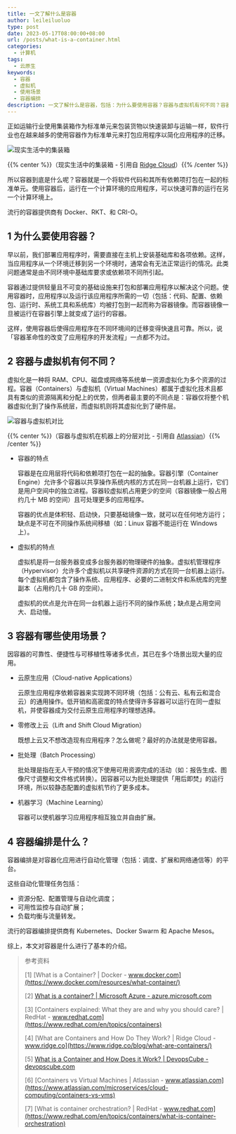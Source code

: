 ```yaml
---
title: 一文了解什么是容器
author: leileiluoluo
type: post
date: 2023-05-17T08:00:00+08:00
url: /posts/what-is-a-container.html
categories:
  - 计算机
tags:
  - 云原生
keywords:
  - 容器
  - 虚拟机
  - 使用场景
  - 容器编排
description: 一文了解什么是容器，包括：为什么要使用容器？容器与虚拟机有何不同？容器有哪些使用场景？容器编排是什么？
---
```


正如运输行业使用集装箱作为标准单元来包装货物以快速装卸与运输一样，软件行业也在越来越多的使用容器作为标准单元来打包应用程序以简化应用程序的迁移。

![现实生活中的集装箱](https://leileiluoluo.github.io/static/images/uploads/2023/05/physical-containers.jpg#center)

{{% center %}}（现实生活中的集装箱 - 引用自 [Ridge Cloud](https://www.ridge.co/blog/what-are-containers/)）{{% /center %}}

所以容器到底是什么呢？容器就是一个将软件代码和其所有依赖项打包在一起的标准单元。使用容器后，运行在一个计算环境的应用程序，可以快速可靠的运行在另一个计算环境上。

流行的容器提供商有 Docker、RKT、和 CRI-O。

## 1 为什么要使用容器？

早以前，我们部署应用程序时，需要直接在主机上安装基础库和各项依赖。这样，当应用程序从一个环境迁移到另一个环境时，通常会有无法正常运行的情况。此类问题通常是由不同环境中基础库要求或依赖项不同所引起。

容器通过提供轻量且不可变的基础设施来打包和部署应用程序以解决这个问题。使用容器时，应用程序以及运行该应用程序所需的一切（包括：代码、配置、依赖包、运行时、系统工具和系统库）均被打包到一起而称为容器镜像。而容器镜像一旦被运行在容器引擎上就变成了运行的容器。

这样，使用容器后使得应用程序在不同环境间的迁移变得快速且可靠。所以，说「容器革命性的改变了应用程序的开发流程」一点都不为过。

## 2 容器与虚拟机有何不同？

虚拟化是一种将 RAM、CPU、磁盘或网络等系统单一资源虚拟化为多个资源的过程。容器（Containers）与虚拟机（Virtual Machines）都属于虚拟化技术且都具有类似的资源隔离和分配上的优势，但两者最主要的不同点是：容器仅将整个机器虚拟化到了操作系统层，而虚拟机则将其虚拟化到了硬件层。

![容器与虚拟机对比](https://leileiluoluo.github.io/static/images/uploads/2023/05/containers-vs-virtual-machines.png#center)

{{% center %}}（容器与虚拟机在机器上的分层对比 - 引用自 [Atlassian](https://www.atlassian.com/microservices/cloud-computing/containers-vs-vms)）{{% /center %}}

- 容器的特点

  容器是在应用层将代码和依赖项打包在一起的抽象。容器引擎（Container Engine）允许多个容器以共享操作系统内核的方式在同一台机器上运行，它们是用户空间中的独立进程。容器较虚拟机占用更少的空间（容器镜像一般占用约几十 MB 的空间）且可处理更多的应用程序。

  容器的优点是体积轻、启动快，只要基础镜像一致，就可以在任何地方运行；缺点是不可在不同操作系统间移植（如：Linux 容器不能运行在 Windows 上）。

- 虚拟机的特点

  虚拟机是将一台服务器变成多台服务器的物理硬件的抽象。虚拟机管理程序（Hypervisor）允许多个虚拟机以共享硬件资源的方式在同一台机器上运行。每个虚拟机都包含了操作系统、应用程序、必要的二进制文件和系统库的完整副本（占用约几十 GB 的空间）。

  虚拟机的优点是允许在同一台机器上运行不同的操作系统；缺点是占用空间大、启动慢。

## 3 容器有哪些使用场景？

因容器的可靠性、便捷性与可移植性等诸多优点，其已在多个场景出现大量的应用。

- 云原生应用（Cloud-native Applications）

  云原生应用程序依赖容器来实现跨不同环境（包括：公有云、私有云和混合云）的通用操作。低开销和高密度的特点使得许多容器可以运行在同一虚拟机，并使容器成为交付云原生应用程序的理想选择。

- 零修改上云（Lift and Shift Cloud Migration）

  既想上云又不想改造现有应用程序？怎么做呢？最好的办法就是使用容器。

- 批处理（Batch Processing）

  批处理是指在无人干预的情况下使用可用资源完成的活动（如：报告生成、图像尺寸调整和文件格式转换）。因容器可以为批处理提供「用后即焚」的运行环境，所以较静态配置的虚拟机节约了更多成本。

- 机器学习（Machine Learning）

  容器可以使机器学习应用程序相互独立并自由扩展。

## 4 容器编排是什么？

容器编排是对容器化应用进行自动化管理（包括：调度、扩展和网络通信等）的平台。

这些自动化管理任务包括：

- 资源分配、配置管理与自动化调度；
- 可用性监控与自动扩展；
- 负载均衡与流量转发。

流行的容器编排提供商有 Kubernetes、Docker Swarm 和 Apache Mesos。

综上，本文对容器是什么进行了基本的介绍。

> 参考资料
>
> [1] [What is a Container? | Docker - www.docker.com](https://www.docker.com/resources/what-container/)
>
> [2] [What is a container? | Microsoft Azure - azure.microsoft.com](https://azure.microsoft.com/en-us/resources/cloud-computing-dictionary/what-is-a-container)
>
> [3] [Containers explained: What they are and why you should care? | RedHat - www.redhat.com](https://www.redhat.com/en/topics/containers)
>
> [4] [What are Containers and How Do They Work? | Ridge Cloud - www.ridge.co](https://www.ridge.co/blog/what-are-containers/)
>
> [5] [What is a Container and How Does it Work? | DevopsCube - devopscube.com](https://devopscube.com/what-is-a-container-and-how-does-it-work/)
>
> [6] [Containers vs Virtual Machines | Atlassian - www.atlassian.com](https://www.atlassian.com/microservices/cloud-computing/containers-vs-vms)
>
> [7] [What is container orchestration? | RedHat - www.redhat.com](https://www.redhat.com/en/topics/containers/what-is-container-orchestration)
